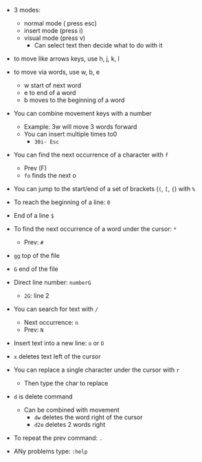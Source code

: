 * 3 modes:
  
  * normal mode ( press esc)
  * insert mode (press i)
  * visual mode (press v)
    * Can select text then decide what to do with it
* to move like arrows keys, use h, j, k, l

* to move via words, use w, b, e
  
  * w start of next word
  * e to end of a word
  * b moves to the beginning of a word
* You can combine movement keys with a number
  
  * Example: 3w will move 3 words forward
  * You can insert multiple times to0
    * `30i- Esc`
* You can find the next occurrence of a character with `f`
  
  * Prev (F)
  * `fo` finds the next o
* You can jump to the start/end of a set of brackets (`(`, `[`, `{`) with `%`

* To reach the beginning of a line: `0`

* End of a line `$`

* To find the next occurrence of a word under the cursor: `*`
  
  * Prev: `#`
* `gg` top of the file

* `G` end of the file

* Direct line number: `numberG`
  
  * `2G`: line 2
* You can search for text with `/`
  
  * Next occurrence: `n`
  * Prev: `N`
* Insert text into a new line: `o` or `O`

* `x` deletes text left of the cursor

* You can replace a single character under the cursor with `r`
  
  * Then type the char to replace
* `d` is delete command
  
  * Can be combined with movement
    * `dw` deletes the word right of the cursor
    * `d2e` deletes 2 words right
* To repeat the prev command: `.`

* ANy problems type: `:help`
